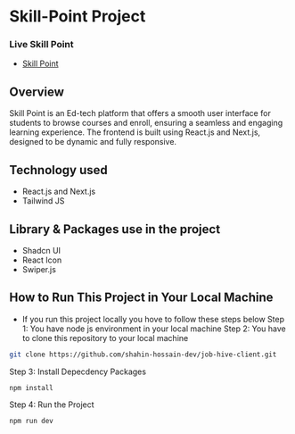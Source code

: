 # Skill-Point Project

### Live Skill Point

- [Skill Point](https://skill-point.vercel.app)
  
## Overview 
Skill Point is an Ed-tech platform that offers a smooth user interface for students to browse courses and enroll, ensuring a seamless and engaging learning experience. The frontend is built using React.js and Next.js, designed to be dynamic and fully responsive.

## Technology used
- React.js and Next.js
- Tailwind JS

## Library & Packages use in the project

- Shadcn UI
- React Icon
- Swiper.js

## How to Run This Project in Your Local Machine

- If you run this project locally you hove to follow these steps below
Step 1: You have node js environment in your local machine 
Step 2: You have to clone this repository to your local machine 

```bash
git clone https://github.com/shahin-hossain-dev/job-hive-client.git
```
Step 3: Install Depecdency Packages 
```bash
npm install
```
Step 4: Run the Project
```bash
npm run dev
```
